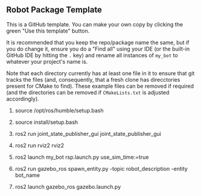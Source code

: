 ## Robot Package Template

This is a GitHub template. You can make your own copy by clicking the green "Use this template" button.

It is recommended that you keep the repo/package name the same, but if you do change it, ensure you do a "Find all" using your IDE (or the built-in GitHub IDE by hitting the `.` key) and rename all instances of `my_bot` to whatever your project's name is.

Note that each directory currently has at least one file in it to ensure that git tracks the files (and, consequently, that a fresh clone has direcctories present for CMake to find). These example files can be removed if required (and the directories can be removed if `CMakeLists.txt` is adjusted accordingly).

1. source /opt/ros/humble/setup.bash
2. source install/setup.bash
3. ros2 run joint_state_publisher_gui joint_state_publisher_gui
4. ros2 run rviz2 rviz2

1. ros2 launch my_bot rsp.launch.py use_sim_time:=true
2. ros2 run gazebo_ros spawn_entity.py -topic robot_description -entity bot_name
3. ros2 launch gazebo_ros gazebo.launch.py